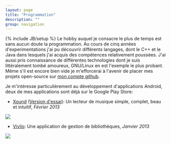 ```yaml
---
layout: page
title: "Programmation"
description: ""
group: navigation
---
```

{% include JB/setup %}
Le hobby auquel je consacre le plus de temps est sans aucun doute la programmation. Au cours de cinq années d'experimentations j'ai pu découvrir différents langages, dont le C++ et le Java dans lesquels j'ai acquis des compétences relativement poussées. J'ai aussi pris connaissance de différentes technologies dont je suis littéralement tombé amoureux, GNU/Linux en est l'exemple le plus probant. Même s'il est encore bien vide je m'efforcerai à l'avenir de placer mes projets open-source sur [mon compte github](https://github.com/FlorentRevest).

Je m'intéresse particulièrement au développement d'applications Android, deux de mes applications sont déjà sur le Google Play Store:

* [Xound](https://play.google.com/store/apps/details?id=com.florentrevest.xound) ([Version d'essai](https://play.google.com/store/apps/details?id=com.florentrevest.xound.trial)): Un lecteur de musique simple, complet, beau et intuitif, _Février 2013_

<img style="display: block; margin: 0 auto;" src="https://lh4.ggpht.com/CSl0AKzlBOyEoY6hUgY2WCggSFOEcKF8pW2uLEfxiJw8yUihi_AyTR1AyfPMFMFOiuk" />

* [Vivlio](https://play.google.com/store/apps/details?id=com.florentrevest.vivlio): Une application de gestion de bibliothèques, _Janvier 2013_

<img style="display: block; margin: 0 auto;" src="https://lh4.ggpht.com/W_BIGe0WjHhoYvpr350jnWX13iOHGldRwx_EGhp6sioFo3OGqbxO6e6QEsaTsaEPHHM" />
